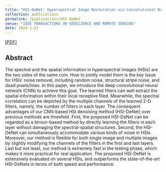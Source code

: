 ```yaml
---
title: "HSI-DeNet: Hyperspectral Image Restoration via Convolutional Neural Network"
collection: publications
permalink: /publications/HSI-DeNet
venue: "IEEE TRANSACTIONS ON GEOSCIENCE AND REMOTE SENSING"
date: 2019-1-21
---
```

[[PDF]](http://owuchangyuo.github.io/files/HSI-DeNet.pdf)

## Abstract
The spectral and the spatial information in hyperspectral images (HSIs) are the two sides of the same coin. How to jointly model them is the key issue for HSIs’ noise removal, including random noise, structural stripe noise, and dead pixels/lines. In this paper, we introduce the deep convolutional neural network (CNN) to achieve this goal. The learned filters can well extract the spatial information within their local receptive filed. Meanwhile, the spectral correlation can be depicted by the multiple channels of the learned 2-D filters, namely, the number of filters in each layer. The consequent advantages of our CNN-based HSI denoising method (HSI-DeNet) over previous
methods are threefold. First, the proposed HSI-DeNet can be regarded as a tensor-based method by directly learning the filters in each layer without damaging the spectral-spatial structures. Second, the HSI-DeNet can simultaneously accommodate various kinds of noise in HSIs. Moreover, our method is flexible for both single image and multiple images by slightly modifying the channels of the filters in the first and last layers. Last but not least, our method is extremely fast in the testing phase, which makes it more practical for real application. The proposed HSI-DeNet is extensively evaluated on several HSIs, and outperforms the state-of-the-art HSI-DeNets in terms of both speed and performance.
